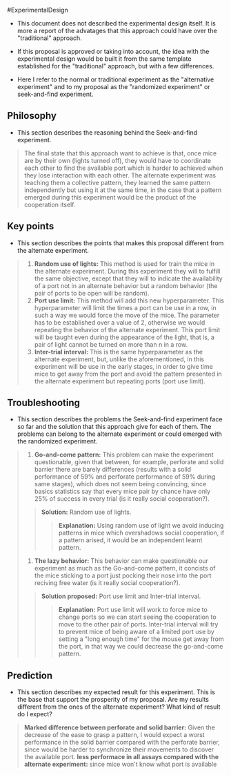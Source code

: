 #ExperimentalDesign

+ This document does not described the experimental design itself. It is more a report of the advatages that this approach could have over the "traditional" approach.

+ If this proposal is approved or taking into account, the idea with the experimental design would be built it from the same template established for the "traditional" approach, but with a few differences. 

+ Here I refer to the normal or traditional experiment as the "alternative experiment" and to my proposal as the "randomized experiment" or seek-and-find experiment.

## Philosophy

+ This section describes the reasoning behind the Seek-and-find experiment.

> The final state that this approach want to achieve is that, once mice are by their own (lights turned off), they would have to coordinate each other to find the available port which is harder to achieved when they lose interaction with each other. The alternate experiment was teaching them a collective pattern, they learned the same pattern independently but using it at the same time, in the case that a pattern emerged during this experiment would be the product of the cooperation itself.


## Key points

+ This section describes the points that makes this proposal different from the alternate experiment.

> 1. **Random use of lights:** This method is used for train the mice in the alternate experiment. During this experiment they will to fulfill the same objective, except that they will to indicate the availability of a port not in an alternate behavior but a random behavior (the pair of ports to be open will be random).  
> 2. **Port use limit:** This method will add this new hyperparameter. This hyperparameter will limit the times a port can be use in a row, in such a way we would force the move of the mice. The parameter has to be established over a value of 2, otherwise we would repeating the behavior of the alternate experiment. This port limit will be taught even during the appearance of the light, that is, a pair of light cannot be turned on more than n in a row.
> 3. **Inter-trial interval:** This is the same hyperparameter as the alternate experiment, but, unlike the aforementioned, in this experiment will be use in the early stages, in order to give time mice to get away from the port and avoid the pattern presented in the alternate experiment but repeating ports (port use limit).

## Troubleshooting

+ This section describes the problems the Seek-and-find experiment face so far and the solution that this approach give for each of them. The problems can belong to the alternate experiment or could emerged with the randomized experiment.

> 1. **Go-and-come pattern:** This problem can make the experiment questionable, given that between, for example, perforate and solid barrier there are barely differences (results with a solid performance of 59% and perforate performance of 59% during same stages), which does not seem being convincing, since basics statistics say that every mice pair by chance have only 25% of success in every trial (is it really social cooperation?). 
>> **Solution:** Random use of lights.
>>> **Explanation:** Using random use of light we avoid inducing patterns in mice which overshadows social cooperation, if a pattern arised, it would be an independent learnt pattern.
> 1. **The lazy behavior:** This behavior can make questionable our experiment as much as the Go-and-come pattern, it concists of the mice sticking to a port just pocking their nose into the port reciving free water (is it really social cooperation?).
>> **Solution proposed:** Port use limit and Inter-trial interval.
>>> **Explanation:** Port use limit will work to force mice to change ports so we can start seeing the cooperation to move to the other pair of ports. Inter-trial interval will try to prevent mice of being aware of a limited port use by setting a "long enough time" for the mouse get away from the port, in that way we could decrease the go-and-come pattern.


## Prediction

+ This section describes my expected result for this experiment. This is the base that support the prosperity of my proposal. Are my results different from the ones of the alternate experiment? What kind of result do I expect?

>  **Marked difference between perforate and solid barrier:** Given the decrease of the ease to grasp a pattern, I would expect a worst performance in the solid barrier compared with the perforate barrier, since would be harder to synchronize their movements to discover the available port.
>  **less performace in all assays compared with the alternate experiment:** since mice won't know what port is available 
